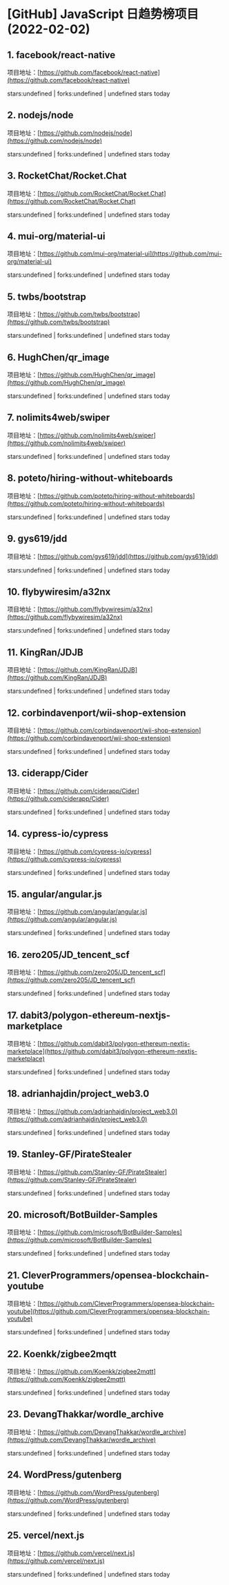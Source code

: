 # [GitHub] JavaScript 日趋势榜项目(2022-02-02)

## 1. facebook/react-native 

项目地址：[https://github.com/facebook/react-native](https://github.com/facebook/react-native)

stars:undefined | forks:undefined | undefined stars today 



## 2. nodejs/node 

项目地址：[https://github.com/nodejs/node](https://github.com/nodejs/node)

stars:undefined | forks:undefined | undefined stars today 



## 3. RocketChat/Rocket.Chat 

项目地址：[https://github.com/RocketChat/Rocket.Chat](https://github.com/RocketChat/Rocket.Chat)

stars:undefined | forks:undefined | undefined stars today 



## 4. mui-org/material-ui 

项目地址：[https://github.com/mui-org/material-ui](https://github.com/mui-org/material-ui)

stars:undefined | forks:undefined | undefined stars today 



## 5. twbs/bootstrap 

项目地址：[https://github.com/twbs/bootstrap](https://github.com/twbs/bootstrap)

stars:undefined | forks:undefined | undefined stars today 



## 6. HughChen/qr_image 

项目地址：[https://github.com/HughChen/qr_image](https://github.com/HughChen/qr_image)

stars:undefined | forks:undefined | undefined stars today 



## 7. nolimits4web/swiper 

项目地址：[https://github.com/nolimits4web/swiper](https://github.com/nolimits4web/swiper)

stars:undefined | forks:undefined | undefined stars today 



## 8. poteto/hiring-without-whiteboards 

项目地址：[https://github.com/poteto/hiring-without-whiteboards](https://github.com/poteto/hiring-without-whiteboards)

stars:undefined | forks:undefined | undefined stars today 



## 9. gys619/jdd 

项目地址：[https://github.com/gys619/jdd](https://github.com/gys619/jdd)

stars:undefined | forks:undefined | undefined stars today 



## 10. flybywiresim/a32nx 

项目地址：[https://github.com/flybywiresim/a32nx](https://github.com/flybywiresim/a32nx)

stars:undefined | forks:undefined | undefined stars today 



## 11. KingRan/JDJB 

项目地址：[https://github.com/KingRan/JDJB](https://github.com/KingRan/JDJB)

stars:undefined | forks:undefined | undefined stars today 



## 12. corbindavenport/wii-shop-extension 

项目地址：[https://github.com/corbindavenport/wii-shop-extension](https://github.com/corbindavenport/wii-shop-extension)

stars:undefined | forks:undefined | undefined stars today 



## 13. ciderapp/Cider 

项目地址：[https://github.com/ciderapp/Cider](https://github.com/ciderapp/Cider)

stars:undefined | forks:undefined | undefined stars today 



## 14. cypress-io/cypress 

项目地址：[https://github.com/cypress-io/cypress](https://github.com/cypress-io/cypress)

stars:undefined | forks:undefined | undefined stars today 



## 15. angular/angular.js 

项目地址：[https://github.com/angular/angular.js](https://github.com/angular/angular.js)

stars:undefined | forks:undefined | undefined stars today 



## 16. zero205/JD_tencent_scf 

项目地址：[https://github.com/zero205/JD_tencent_scf](https://github.com/zero205/JD_tencent_scf)

stars:undefined | forks:undefined | undefined stars today 



## 17. dabit3/polygon-ethereum-nextjs-marketplace 

项目地址：[https://github.com/dabit3/polygon-ethereum-nextjs-marketplace](https://github.com/dabit3/polygon-ethereum-nextjs-marketplace)

stars:undefined | forks:undefined | undefined stars today 



## 18. adrianhajdin/project_web3.0 

项目地址：[https://github.com/adrianhajdin/project_web3.0](https://github.com/adrianhajdin/project_web3.0)

stars:undefined | forks:undefined | undefined stars today 



## 19. Stanley-GF/PirateStealer 

项目地址：[https://github.com/Stanley-GF/PirateStealer](https://github.com/Stanley-GF/PirateStealer)

stars:undefined | forks:undefined | undefined stars today 



## 20. microsoft/BotBuilder-Samples 

项目地址：[https://github.com/microsoft/BotBuilder-Samples](https://github.com/microsoft/BotBuilder-Samples)

stars:undefined | forks:undefined | undefined stars today 



## 21. CleverProgrammers/opensea-blockchain-youtube 

项目地址：[https://github.com/CleverProgrammers/opensea-blockchain-youtube](https://github.com/CleverProgrammers/opensea-blockchain-youtube)

stars:undefined | forks:undefined | undefined stars today 



## 22. Koenkk/zigbee2mqtt 

项目地址：[https://github.com/Koenkk/zigbee2mqtt](https://github.com/Koenkk/zigbee2mqtt)

stars:undefined | forks:undefined | undefined stars today 



## 23. DevangThakkar/wordle_archive 

项目地址：[https://github.com/DevangThakkar/wordle_archive](https://github.com/DevangThakkar/wordle_archive)

stars:undefined | forks:undefined | undefined stars today 



## 24. WordPress/gutenberg 

项目地址：[https://github.com/WordPress/gutenberg](https://github.com/WordPress/gutenberg)

stars:undefined | forks:undefined | undefined stars today 



## 25. vercel/next.js 

项目地址：[https://github.com/vercel/next.js](https://github.com/vercel/next.js)

stars:undefined | forks:undefined | undefined stars today 




